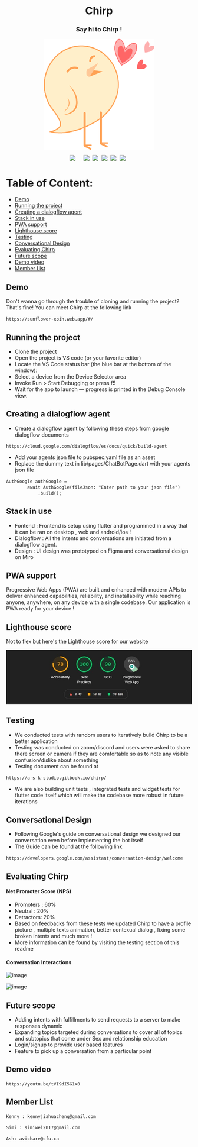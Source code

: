 <div align="center"><h1>Chirp</h1></div>
<div align="center"><h3> Say hi to Chirp !</h3></div>
<div align="center"><img src ="ChirpBot.png" width=300 height=300 style="vertical-align:middle"></div>



<pre><div align="center"><img style="margin-right: 5px;" src="https://img.shields.io/badge/Flutter-2.0-blue"/>  <img src="https://img.shields.io/badge/%20%20Uptime-99%25-orange"/> <img src="https://img.shields.io/badge/%20%20build-passing-green"/> <img src="https://img.shields.io/badge/%20%20contributers-3-informational"/> <img src="https://img.shields.io/badge/maintainability-A-yellow"/> <img src="https://img.shields.io/badge/Dialogflow-v2-success"/> </div></pre> 

# Table of Content:

- [Demo](#demo)
- [Running the project](#running-the-project)
- [Creating a dialogflow agent](#creating-a-dialogflow-agent)
- [Stack in use](#stack-in-use)
- [PWA support](#pwa-support)
- [Lighthouse score](#lighthouse-score)
- [Testing](#testing)
- [Conversational Design](#conversational-design)
- [Evaluating Chirp](#evaluating-chirp)
- [Future scope](#future-scope)
- [Demo video](#demo-video)
- [Member List](#member-list)

## Demo
Don't wanna go through the trouble of cloning and running the project? That's fine! You can meet Chirp at the following link 
```
https://sunflower-xoih.web.app/#/
```


## Running the project
- Clone the project
- Open the project is VS code (or your favorite editor)
- Locate the VS Code status bar (the blue bar at the bottom of the window):
- Select a device from the Device Selector area
- Invoke Run > Start Debugging or press f5
- Wait for the app to launch — progress is printed in the Debug Console view.


## Creating a dialogflow agent
- Create a dialogflow agent by following these steps from google dialogflow documents
```
https://cloud.google.com/dialogflow/es/docs/quick/build-agent
```
- Add your agents json file to pubspec.yaml file as an asset
- Replace the dummy text in lib/pages/ChatBotPage.dart  with your agents json file
```
AuthGoogle authGoogle =
        await AuthGoogle(fileJson: "Enter path to your json file")
            .build();
```

## Stack in use
- Fontend : Frontend is setup using flutter and programmed in a way that it can be ran on desktop , web and android/ios !
- Dialogflow : All the intents and conversations are initiated from a dialogflow agent.
- Design : UI design was prototyped on Figma and conversational design on Miro 


## PWA support
Progressive Web Apps (PWA) are built and enhanced with modern APIs to deliver enhanced capabilities, reliability, and installability while reaching anyone, anywhere, on any device with a single codebase. Our application is PWA ready for your device !


## Lighthouse score
Not to flex but here's the Lighthouse score for our website
<div align="center"><img src="lighthouseScore.jpg"/></div>


## Testing
- We conducted tests with random users to iteratively build Chirp to be a better application
- Testing was conducted on zoom/discord and users were asked to share there screen or camera if they are comfortable so as to note any visible confusion/dislike about something 
- Testing document can be found at
```
https://a-s-k-studio.gitbook.io/chirp/
```
- We are also building unit tests , integrated tests and widget tests for flutter code itself which will make the codebase more robust in future iterations


## Conversational Design
- Following Google's guide on conversational design we designed our conversation even before implementing the bot itself 
- The Guide can be found at the following link
```
https://developers.google.com/assistant/conversation-design/welcome
```
## Evaluating Chirp

#### Net Promoter Score (NPS)
- Promoters : 60%
- Neutral : 20%
- Detractors: 20%
- Based on feedbacks from these tests we updated Chirp to have a profile picture , multiple texts animation, better contexual dialog , fixing some broken intents and much more !
- More information can be found by visiting the testing section of this readme

#### Conversation Interactions

![image](https://user-images.githubusercontent.com/67299491/114323764-a152b700-9adb-11eb-9446-f8af0c1c7e8e.png)

![image](https://user-images.githubusercontent.com/67299491/114324129-5cc81b00-9add-11eb-9f62-18c1c4bb97c5.png)



## Future scope
- Adding intents with fulfillments to send requests to a server to make responses dynamic
- Expanding topics targeted during conversations to cover all of topics and subtopics that come under Sex and relationship education
- Login/signup to provide user based features
- Feature to pick up a conversation from a particular point


## Demo video
```
https://youtu.be/tVI9dI5G1x0
```

## Member List
```
Kenny : kennyjiahuacheng@gmail.com
```
```
Simi : simiwei2017@gmail.com
```
```
Ash: avichare@sfu.ca
```
